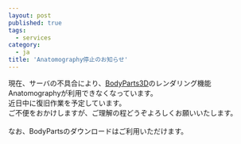 ```yaml
---
layout: post
published: true
tags:
  - services
category:
  - ja
title: 'Anatomography停止のお知らせ'
---
```

現在、サーバの不具合により、[BodyParts3D](https://lifesciencedb.jp/bp3d/)のレンダリング機能Anatomographyが利用できなくなっています。<br />
近日中に復旧作業を予定しています。<br /> 
ご不便をおかけしますが、ご理解の程どうぞよろしくお願いいたします。<br />
<br />
なお、BodyPartsのダウンロードはご利用いただけます。<br />
